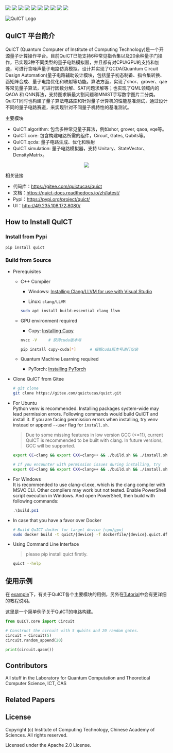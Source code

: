 [![](https://img.shields.io/badge/license-Apache%202.0-lightgrey)](./LICENSE) ![](https://img.shields.io/badge/platform-windows_|_linux-lightgrey) ![](https://img.shields.io/badge/Python-3.7_|_3.8_|_3.9-blue) ![](https://img.shields.io/badge/version-v1.0.0-blue) ![](https://img.shields.io/badge/Docs-failed-red) [![](https://img.shields.io/badge/UI-Ready-gree)](http://49.235.108.172:8080/) ![](https://img.shields.io/badge/UnitTest-pass-gree) ![](https://img.shields.io/badge/Pypi-v1.0.0-blue) ![](https://img.shields.io/badge/Build-Clang++-orange) ![](https://img.shields.io/badge/Docker-CPU_|_GPU-orange)

![QuICT Logo](.docs/zh/docs/source/images/IMG_1986.PNG)

## QuICT 平台简介
QuICT (Quantum Computer of Institute of Computing Technology)是一个开源量子计算操作平台。目前QuICT已能支持6种常见指令集以及20余种量子门操作，已实现3种不同类型的量子电路模拟器，并且都有对CPU/GPU的支持和加速，可进行含噪声量子电路仿真模拟。设计并实现了QCDA(Quantum Circuit Design Automation)量子电路辅助设计模块，包括量子初态制备、指令集转换、酉矩阵合成、量子电路优化和映射等功能。算法方面，实现了shor、grover、qae等常见量子算法，可进行因数分解、SAT问题求解等；也实现了QML领域内的QAOA 和 QNN算法，支持图求解最大割问题和MNIST手写数字图片二分类。 QuICT同时也构建了量子算法电路库和针对量子计算机的性能基准测试，通过设计不同的量子电路赛道，来实现针对不同量子机特性的基准测试。

主要模块
- QuICT.algorithm: 包含多种常见量子算法，例如shor, grover, qaoa, vqe等。
- QuICT.core: 包含构建电路所需的组件，Circuit, Gates, Qubits等。
- QuICT.qcda: 量子电路生成、优化和映射
- QuICT.simulation: 量子电路模拟器，支持 Unitary、StateVector、DensityMatrix。

<div align=center><img src=".docs/zh/docs/source/images/img_overview.png"></div>

相关链接
- 代码库：https://gitee.com/quictucas/quict
- 文档：https://quict-docs.readthedocs.io/zh/latest/
- Pypi：https://pypi.org/project/quict/
- UI：http://49.235.108.172:8080/

## How to Install QuICT

### Install from Pypi
```
pip install quict
```

### Build from Source

- Prerequisites
  - C++ Compiler
    - Windows: [Installing Clang/LLVM for use with Visual Studio](https://devblogs.microsoft.com/cppblog/clang-llvm-support-in-visual-studio/)

    - Linux: `clang/LLVM`
    ```sh
    sudo apt install build-essential clang llvm
    ```

  - GPU environment required
    - Cupy: [Installing Cupy](https://docs.cupy.dev/en/stable/install.html)
    ```sh
    nvcc -V     # 获得cuda版本号

    pip install cupy-cuda[*]      # 根据cuda版本号进行安装
    ```

  - Quantum Machine Learning required
    - PyTorch: [Installing PyTorch](https://pytorch.org/get-started/locally/)

- Clone QuICT from Gitee
    ```sh
    # git clone
    git clone https://gitee.com/quictucas/quict.git
    ```

- For Ubuntu \
Python venv is recommended. Installing packages system-wide may lead permission errors. Following commands would build QuICT and install it. If you are facing permission errors when installing, try venv instead or append `--user` flag for `install.sh`.

    > Due to some missing features in low version GCC (<=11), current QuICT is recommended to be built with clang. In future versions, GCC will be supported.
    ```sh
    export CC=clang && export CXX=clang++ && ./build.sh && ./install.sh

    # If you encounter with permission issues during installing, try
    export CC=clang && export CXX=clang++ && ./build.sh && ./install.sh --user
    ```

- For Windows \
It is recommended to use clang-cl.exe, which is the clang compiler with MSVC CLI. Other compilers may work but not tested. Enable PowerShell script execution in Windows. And open PowerShell, then build with following commands:

    ```powershell
    .\build.ps1
    ```

- In case that you have a favor over Docker
    ```sh
    # Build QuICT docker for target device [cpu/gpu]
    sudo docker build -t quict/{device} -f dockerfile/{device}.quict.df .
    ```

- Using Command Line Interface
    > please pip install quict firstly.
    ```sh
    quict --help
    ```

## 使用示例
在 [example](./example)下，有关于QuICT各个主要模块的用例，另外在[Tutorial](https://gitee.com/quictucas/quict)中会有更详细的教程说明。

这里是一个简单例子关于QuICT的电路构建。

```python
from QuICT.core import Circuit

# Construct the circuit with 5 qubits and 20 random gates.
circuit = Circuit(5)
circuit.random_append(20)

print(circuit.qasm())
```

## Contributors
All stuff in the Laboratory for Quantum Computation and Theoretical Computer Science, ICT, CAS

## Related Papers


## License

Copyright (c) Institute of Computing Technology, Chinese Academy of Sciences. All rights reserved.

Licensed under the Apache 2.0 License.
